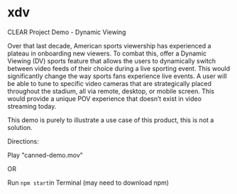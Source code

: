 # xdv
CLEAR Project Demo - Dynamic Viewing

Over that last decade, American sports viewership has experienced a plateau in onboarding new viewers. To combat this, offer a Dynamic Viewing (DV) sports feature that allows the users to dynamically switch between video feeds of their choice during a live sporting event. This would significantly change the way sports fans experience live events. A user will be able to tune to specific video cameras that are strategically placed throughout the stadium, all via remote, desktop, or mobile screen. This would provide a unique POV experience that doesn’t exist in video streaming today.

This demo is purely to illustrate a use case of this product, this is not a solution.

Directions:

Play "canned-demo.mov"

OR

Run ```npm start```in Terminal (may need to download npm)


